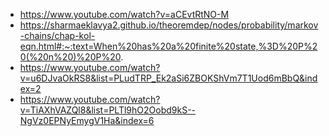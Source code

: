 - https://www.youtube.com/watch?v=aCEvtRtNO-M
- https://sharmaeklavya2.github.io/theoremdep/nodes/probability/markov-chains/chap-kol-eqn.html#:~:text=When%20has%20a%20finite%20state,%3D%20P%20(%20n%20)%20P%20.
- https://www.youtube.com/watch?v=u6DJvaOkRS8&list=PLudTRP_Ek2aSi6ZBOKShVm7T1Uod6mBbQ&index=2
- https://www.youtube.com/watch?v=TiAXhVAZQl8&list=PLTl9hO2Oobd9kS--NgVz0EPNyEmygV1Ha&index=6
